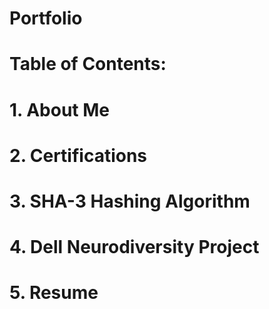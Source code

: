 # Portfolio
#
# Table of Contents:
# 1. About Me 
# 2. Certifications
# 3. SHA-3 Hashing Algorithm
# 4. Dell Neurodiversity Project
# 5. Resume
